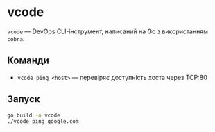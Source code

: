 # vcode

`vcode` — DevOps CLI-інструмент, написаний на Go з використанням `cobra`.

## Команди

- `vcode ping <host>` — перевіряє доступність хоста через TCP:80

## Запуск

```bash
go build -o vcode
./vcode ping google.com
